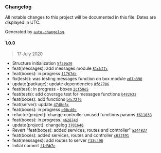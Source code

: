 ### Changelog

All notable changes to this project will be documented in this file. Dates are displayed in UTC.

Generated by [`auto-changelog`](https://github.com/CookPete/auto-changelog).

#### 1.0.0

> 17 July 2020

- Structure initialization [`5f39a30`](https://github.com/Elymne/agora-back/commit/5f39a30281549e7a33a37f038f6e04c87a804094)
- feat(messages): add messages module [`81cb27c`](https://github.com/Elymne/agora-back/commit/81cb27c9e78e3c6b73b436adb8121aa48e441bd7)
- feat(boxes): in progress [`11767dc`](https://github.com/Elymne/agora-back/commit/11767dcfc22d5006cbfbd0b5b7806b6be9545dfe)
- fix(tests): was testing messages function on box module [`e67b390`](https://github.com/Elymne/agora-back/commit/e67b390e581da33f17cfbe9771ad4f9a77aa303f)
- update(package): update dependencies [`8fd7786`](https://github.com/Elymne/agora-back/commit/8fd7786bcf420b6dc2269022e754cfdc80c8148e)
- feat(test): in progress - boxes [`2cf59e5`](https://github.com/Elymne/agora-back/commit/2cf59e5d5683f18e8b66a4509435a82aa9c4b92b)
- feat(tests): add coverage test for messages functions [`b482632`](https://github.com/Elymne/agora-back/commit/b482632613b4bba0e56fd7fea349bfd7fb38eced)
- feat(boxes): add functions [`b4c72f6`](https://github.com/Elymne/agora-back/commit/b4c72f684c4e14608e6690345ebceebf0cf774f2)
- feat(server): update [`4748d6c`](https://github.com/Elymne/agora-back/commit/4748d6c276421f5bc6b023761f22360a69ff629e)
- feat(boxes): in progress [`e00cd0c`](https://github.com/Elymne/agora-back/commit/e00cd0cd020ce3f067a8ccab1da04aa38fbf64a2)
- refactor(project): change controller unused functions params [`f611038`](https://github.com/Elymne/agora-back/commit/f61103859e31eaa5340cde7d6ed64fa52a48abad)
- feat(boxes): in progress. [`462874d`](https://github.com/Elymne/agora-back/commit/462874dbbe874d6380dfc4a4e58307d02bbca06d)
- update(project): changelog [`3701646`](https://github.com/Elymne/agora-back/commit/37016461410b84c72010c5f880330486d572734e)
- Revert "feat(boxes): added services, routes and controller" [`a344827`](https://github.com/Elymne/agora-back/commit/a3448271c0f6460d14d5f8ac11d983890db4808d)
- feat(boxes): added services, routes and controller [`c632591`](https://github.com/Elymne/agora-back/commit/c632591ca32665402d946ac738c21beabeafaee3)
- feat(messages): add routes to server [`f33c490`](https://github.com/Elymne/agora-back/commit/f33c490b389f5dce7837a1e3500a1f27f424474c)
- Initial commit [`f1d3b7c`](https://github.com/Elymne/agora-back/commit/f1d3b7c3c1554fb2213c0e8ca57ff9d2b8842752)
